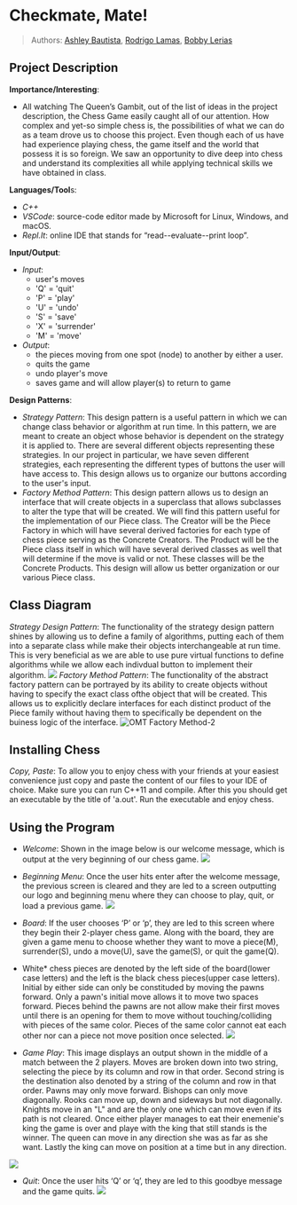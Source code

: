  # Checkmate, Mate!
 
 > Authors: [Ashley Bautista](https://github.com/ashley-bautista),
  [Rodrigo Lamas](https://github.com/lb-rodrigo),
  [Bobby Lerias](https://github.com/bobbyyy57)
 
## Project Description
**Importance/Interesting**:
 * All watching The Queen’s Gambit, out of the list of ideas in the project description, the Chess Game easily caught all of our attention. How complex and yet-so simple chess is, the possibilities of what we can do as a team drove us to choose this project. Even though each of us have had experience playing chess, the game itself and the world that possess it is so foreign. We saw an opportunity to dive deep into chess and understand its complexities all while applying technical skills we have obtained in class. 

**Languages/Tool**s:
 * *C++*
 * *VSCode*: source-code editor made by Microsoft for Linux, Windows, and macOS.
 * *Repl.It*: online IDE that stands for “read--evaluate--print loop”.
 
**Input/Output**:
 * *Input*:
   * user's moves
   * 'Q' = 'quit'
   * 'P' = 'play'
   * 'U' = 'undo'
   * 'S' = 'save'
   * 'X' = 'surrender'
   * 'M' = 'move'
 * *Output*:
   * the pieces moving from one spot (node) to another by either a user.
   * quits the game
   * undo player's move
   * saves game and will allow player(s) to return to game
 
**Design Patterns**:
 * *Strategy Pattern*: This design pattern is a useful pattern in which we can change class behavior or algorithm at run time. In this pattern, we are meant to create an object whose behavior is dependent on the strategy it is applied to. There are several different objects representing these strategies. In our project in particular, we have seven different strategies, each representing the different types of buttons the user will have access to. This design allows us to organize our buttons according to the user's input. 
 * *Factory Method Pattern*: This design pattern allows us to design an interface that will create objects in a superclass that allows subclasses to alter the type that will be created. We will find this pattern useful for the implementation of our Piece class. The Creator will be the Piece Factory in which will have several derived factories for each type of chess piece serving as the Concrete Creators. The Product will be the Piece class itself in which will have several derived classes as well that will determine if the move is valid or not. These classes will be the Concrete Products. This design will allow us better organization or our various Piece class. 

## Class Diagram
 *Strategy Design Pattern*: The functionality of the strategy design pattern shines by allowing us to define a family of algorithms, putting each of them into a separate class while make their objects interchangeable at run time. This is very beneficial as we are able to use pure virtual functions to define algorithms while we allow each indivdual button to implement their algorithm.
![](images/OMT%20Strategy%20Pattern.jpg)
 *Factory Method Pattern*: The functionality of the abstract factory pattern can be portrayed by its ability to create objects without having to specify the exact class ofthe object that will be created. This allows us to explicitly declare interfaces for each distinct product of the Piece family without having them to specifically be dependent on the buiness logic of the interface.
![OMT Factory Method-2](https://user-images.githubusercontent.com/72523111/111853025-73ac9080-88d6-11eb-9bcc-ca1c22941274.jpg)

## Installing Chess
*Copy, Paste*: To allow you to enjoy chess with your friends at your easiest convenience just copy and paste the content of our files to your IDE of choice. Make sure you can run C++11 and compile. After this you should get an executable by the title of 'a.out'. Run the executable and enjoy chess. 


## Using the Program
 * *Welcome*: Shown in the image below is our welcome message, which is output at the very beginning of our chess game. 
![](images/welcome.png)
 * *Beginning Menu*: Once the user hits enter after the welcome message, the previous screen is cleared and they are led to a screen outputting our logo and beginning menu where they can choose to play, quit, or load a previous game.
![](images/gae.png)
 * *Board*: If the user chooses ‘P’ or ‘p’, they are led to this screen where they begin their 2-player chess game. Along with the board, they are given a game menu to choose whether they want to move a piece(M), surrender(S), undo a move(U), save the game(S), or quit the game(Q).
 
 * White* chess pieces are denoted by the left side of the board(lower case letters) and the left is the black chess pieces(upper case letters). Initial by either side can only be constituded by moving the pawns forward. Only a pawn's initial move allows it to move two spaces forward. Pieces behind the pawns are not allow make their first moves until there is an opening for them to move without touching/colliding with pieces of the same color. Pieces of the same color cannot eat each other nor can a piece not move position once selected.
![](images/game2.png)
 * *Game Play*: This image displays an output shown in the middle of a match between the 2 players. Moves are broken down into two string, selecting the piece by its column and row in that order. Second string is the destination also denoted by a string of the column and row in that order. Pawns may only move forward. Bishops can only move diagonally. Rooks can move up, down and sideways but not diagonally. Knights move in an "L" and are the only one which can move even if its path is not cleared.  Once either player manages to eat their enemenie's king the game is over and playe with the king that still stands is the winner. The queen can move in any direction she was as far as she want. Lastly the king can move on position at a time but in any direction.
 
![](images/game3.png)
 * *Quit*: Once the user hits ‘Q’ or ‘q’, they are led to this goodbye message and the game quits.
![](images/outro.png)
